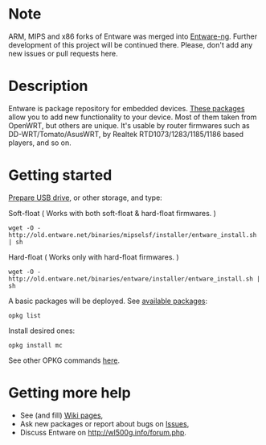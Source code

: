 # Note

ARM, MIPS and x86 forks of Entware was merged into [Entware-ng](https://github.com/Entware-ng/Entware-ng). Further development of this project will be continued there. Please, don't add any new issues or pull requests here.

# Description

Entware is package repository for embedded devices. [These packages](http://entware.wl500g.info/binaries/entware/Packages.html) allow you to add new functionality to your device. Most of them taken from OpenWRT, but others are unique. It's usable by router firmwares such as DD-WRT/Tomato/AsusWRT, by Realtek RTD1073/1283/1185/1186 based players, and so on. 

# Getting started

[Prepare USB drive](https://github.com/Entware/entware/wiki/USB-Storage-setup), or other storage, and type:

Soft-float ( Works with both soft-float & hard-float firmwares. )
```
wget -O - http://old.entware.net/binaries/mipselsf/installer/entware_install.sh | sh
```
Hard-float ( Works only with hard-float firmwares. )
```
wget -O - http://old.entware.net/binaries/entware/installer/entware_install.sh | sh
```
A basic packages will be deployed. See [available packages](http://entware.wl500g.info/binaries/entware/Packages.html):
```
opkg list
```
Install desired ones:
```
opkg install mc
```
See other OPKG commands [here](http://wiki.openwrt.org/doc/techref/opkg).

# Getting more help

* See (and fill) [Wiki pages](https://github.com/Entware/entware/wiki/_pages),
* Ask new packages or report about bugs on [Issues](https://github.com/Entware/entware/issues),
* Discuss Entware on http://wl500g.info/forum.php.
